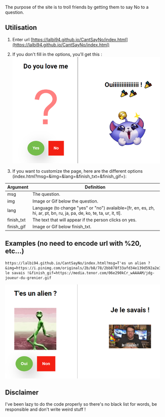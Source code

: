 The purpose of the site is to troll friends by getting them to say No to a question.

## Utilisation
1. Enter url [https://lalbi94.github.io/CantSayNo/index.html](https://lalbi94.github.io/CantSayNo/index.html)

2. If you don't fill in the options, you'll get this : ![Default page without option](assets/image.png)

3. If you want to customize the page, here are the different options (index.html?msg=&img=&lang=&finish_txt=&finish_gif=):

| Argument   | Definition                                             |
|------------|--------------------------------------------------------|
| msg        | The question.                                          |
| img        | Image or Gif below the question.                       |
| lang       | Language (to change "yes" or "no") avalaible=[fr, en, es, zh, hi, ar, pt, bn, ru, ja, pa, de, ko, te, ta, ur, it, tl].                        |
| finish_txt | The text that will appear if the person clicks on yes. |
| finish_gif | Image or Gif below finish_txt.                         |

## Examples (no need to encode url with %20, etc...)
```
https://lalbi94.github.io/CantSayNo/index.html?msg=T'es un alien ?&img=https://i.pinimg.com/originals/2b/b8/78/2bb878f33afd34e139d592a2e37db1b2.gif&lang=fr&finish_txt=Je le savais !&finish_gif=https://media.tenor.com/06e290kCr_wAAAAM/jdg-joueur-du-grenier.gif
```
![Exemple with link](assets/ex1.png)

## Disclaimer
I've been lazy to do the code properly so there's no black list for words, be responsible and don't write weird stuff !
